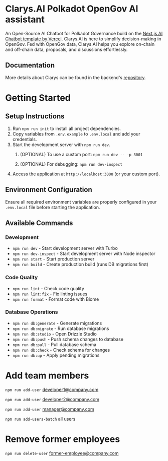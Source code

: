 # Clarys.AI Polkadot OpenGov AI assistant

An Open-Source AI Chatbot for Polkadot Governance build on the [Next.js AI Chatbot template by Vercel](https://vercel.com/templates/next.js/nextjs-ai-chatbot). Clarys.AI is here to simplify decision-making in OpenGov. Fed with OpenGov data, Clarys.AI helps you explore on-chain and off-chain data, proposals, and discussions effortlessly.

## Documentation

More details about Clarys can be found in the backend's [repository](https://github.com/mcanti/clarys-backend).

# Getting Started

## Setup Instructions

1. Run `npm run init` to install all project dependencies.
2. Copy variables from `.env.example` to `.env.local` and add your credentials.
3. Start the development server with `npm run dev`.
   1. (OPTIONAL) To use a custom port: `npm run dev -- -p 3001`


   1. (OPTIONAL) For debugging: `npm run dev-inspect`
4. Access the application at `http://localhost:3000` (or your custom port).

## Environment Configuration

Ensure all required environment variables are properly configured in your `.env.local` file before starting the application.

## Available Commands

### Development

- `npm run dev` - Start development server with Turbo
- `npm run dev-inspect` - Start development server with Node inspector
- `npm run start` - Start production server
- `npm run build` - Create production build (runs DB migrations first)

### Code Quality

- `npm run lint` - Check code quality
- `npm run lint:fix` - Fix linting issues
- `npm run format` - Format code with Biome

### Database Operations

- `npm run db:generate` - Generate migrations
- `npm run db:migrate` - Run database migrations
- `npm run db:studio` - Open Drizzle Studio
- `npm run db:push` - Push schema changes to database
- `npm run db:pull` - Pull database schema
- `npm run db:check` - Check schema for changes
- `npm run db:up` - Apply pending migrations

# Add team members
`npm run add-user` developer1@company.com

`npm run add-user` developer2@company.com

`npm run add-user` manager@company.com

`npm run add-users-batch` all users

# Remove former employees
`npm run delete-user` former-employee@company.com

